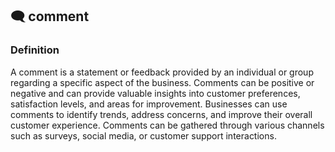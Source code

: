 

## 🗨️ comment

### Definition 
A comment is a statement or feedback provided by an individual or group regarding a specific aspect of the business. Comments can be positive or negative and can provide valuable insights into customer preferences, satisfaction levels, and areas for improvement. Businesses can use comments to identify trends, address concerns, and improve their overall customer experience. Comments can be gathered through various channels such as surveys, social media, or customer support interactions.


